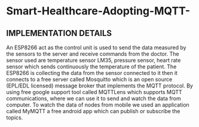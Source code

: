 # Smart-Healthcare-Adopting-MQTT-

## IMPLEMENTATION DETAILS
An ESP8266 act as the control unit is used to send the data measured by the sensors to the server and receive commands from the doctor. The sensor used are temperature sensor LM35, pressure sensor, heart rate sensor which sends continuously the temperature of the patient. The ESP8266 is collecting the data from the sensor connected to it then it connects to a free server called Mosquitto which is an open source (EPL/EDL licensed) message broker that implements the MQTT protocol. By using free google support tool called MQTTLens which supports MQTT communications, where we can use it to send and watch the data from computer. To watch the data of nodes from mobile we used an application called MyMQTT a free android app which can publish or subscribe the topics.
